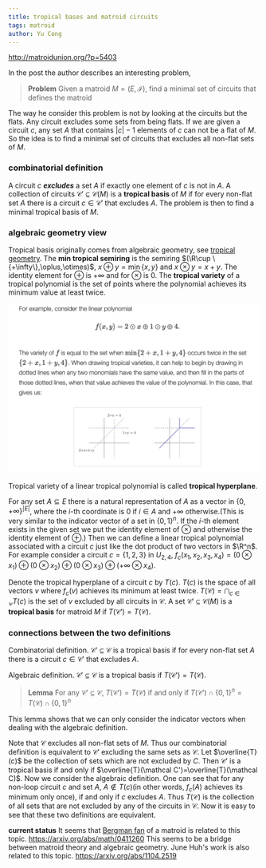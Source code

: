 ```yaml
---
title: tropical bases and matroid circuits
tags: matroid
author: Yu Cong
---
```



<http://matroidunion.org/?p=5403>

In the post the author describes an interesting problem,

> **Problem** Given a matroid $M=(E,\mathcal{I})$, find a minimal set of circuits that defines the matroid

The way he consider this problem is not by looking at the circuits but the flats. Any circuit excludes some sets from being flats. If we are given a circuit $c$, any set $A$ that contains $|c|-1$ elements of $c$ can not be a flat of $M$. So the idea is to find a minimal set of circuits that excludes all non-flat sets of $M$.


### combinatorial definition

A circuit $c$ ***excludes*** a set $A$ if exactly one element of $c$ is not in $A$. 
A collection of circuits $\mathcal{C}'\subseteq \mathcal{C}(M)$ is a **tropical basis** of $M$ if for every non-flat set $A$ there is a circuit $c\in \mathcal{C}'$ that excludes $A$.
The problem is then to find a minimal tropical basis of $M$.

### algebraic geometry view

Tropical basis originally comes from algebraic geometry, see [tropical geometry](https://en.wikipedia.org/wiki/Tropical_geometry). 
The **min tropical semiring** is the semiring $(\R\cup \{+\infty\},\oplus,\otimes)$, $x\oplus y = \min\{x,y\}$ and $x\otimes y = x+y$. The identity element for $\oplus$ is $+\infty$ and for $\otimes$ is $0$.
The **tropical variety** of a tropical polynomial is the set of points where the polynomial achieves its minimum value at least twice.
<!-- \begin{figure}[!htb]
    \centering
    \includegraphics[width=0.6\textwidth]{image/tropicalvariety.png}
    \caption{example of tropical variety from the blog post}
    \label{fig:tropical_variety}
\end{figure} -->

![image from [the matroid union post](http://matroidunion.org/?p=5403)](/images/tropicalbases/tropicalvariety.png)

Tropical variety of a linear tropical polynomial is called **tropical hyperplane**.

For any set $A\subseteq E$ there is a natural representation of $A$ as a vector in $\{0,+\infty\}^{|E|}$, where the $i$-th coordinate is $0$ if $i\in A$ and $+\infty$ otherwise.(This is very similar to the indicator vector of a set in $\{0,1\}^n$. If the $i$-th element exists in the given set we put the identity element of $\otimes$ and otherwise the identity element of $\oplus$.)
Then we can define a linear tropical polynomial associated with a circuit $c$ just like the dot product of two vectors in $\R^n$. For example consider a circuit $c=\{1,2,3\}$ in $U_{2,4}$, $f_{c}(x_1,x_2,x_3,x_4)=(0 \otimes x_1)\oplus(0 \otimes x_2)\oplus(0 \otimes x_3)\oplus(+\infty\otimes x_4)$.

Denote the tropical hyperplane of a circuit $c$ by $T(c)$. $T(c)$ is the space of all vectors $v$ where $f_c(v)$ achieves its minimum at least twice. $T(\mathcal C)=\bigcap_{c\in \mathcal C}T(c)$ is the set of $v$ excluded by all circuits in $\mathcal C$.
A set $\mathcal{C}'\subseteq \mathcal C(M)$ is a **tropical basis** for matroid $M$ if $T(\mathcal C')=T(\mathcal C)$.

### connections between the two definitions

Combinatorial definition. $\mathcal C'\subseteq \mathcal C$ is a tropical basis if for every non-flat set $A$ there is a circuit $c\in \mathcal C'$ that excludes $A$.

Algebraic definition. $\mathcal C'\subseteq \mathcal C$ is a tropical basis if $T(\mathcal C')=T(\mathcal C)$.


> **Lemma** For any $\mathcal C'\subseteq \mathcal C$, $T(\mathcal C')= T(\mathcal C)$ if and only if $T(\mathcal C')\cap \{0,1\}^n= T(\mathcal C)\cap \{0,1\}^n$


This lemma shows that we can only consider the indicator vectors when dealing with the algebraic definition.

Note that $\mathcal{C}$ excludes all non-flat sets of $M$. Thus our combinatorial definition is equivalent to $\mathcal C'$ excluding the same sets as $\mathcal C$. Let $\overline{T}(c)$ be the collection of sets which are not excluded by $C$. Then $\mathcal C'$ is a tropical basis if and only if $\overline{T}(\mathcal C')=\overline{T}(\mathcal C)$. Now we consider the algebraic definition. One can see that for any non-loop circuit $c$ and set $A$, $A\notin T(c)$(in other words, $f_c(A)$ achieves its minimum only once), if and only if $c$ excludes $A$. Thus $T(\mathcal C)$ is the collection of all sets that are not excluded by any of the circuits in $\mathcal C$. Now it is easy to see that these two definitions are equivalent.



**current status** It seems that [Bergman fan](https://mathoverflow.net/questions/278264/definition-of-the-bergman-fan) of a matroid is related to this topic. <https://arxiv.org/abs/math/0411260>
This seems to be a bridge between matroid theory and algebraic geometry. June Huh's work is also related to this topic. <https://arxiv.org/abs/1104.2519>